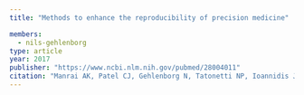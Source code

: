 ```yaml
---
title: "Methods to enhance the reproducibility of precision medicine"

members:
  - nils-gehlenborg
type: article
year: 2017
publisher: "https://www.ncbi.nlm.nih.gov/pubmed/28004011"
citation: "Manrai AK, Patel CJ, Gehlenborg N, Tatonetti NP, Ioannidis JP, Kohane IS. “Methods to enhance the reproducibility of precision medicine”. *Pac Symp Biocomput* **21**:180-182 (2016)"
---
```

